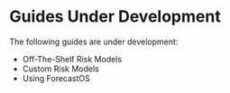 <h1>Guides Under Development</h1>

The following guides are under development:

-   Off-The-Shelf Risk Models
-   Custom Risk Models
-   Using ForecastOS
